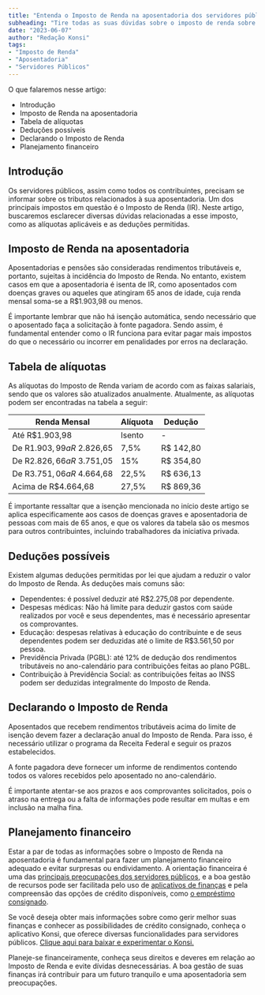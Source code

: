 ```yaml
---
title: "Entenda o Imposto de Renda na aposentadoria dos servidores públicos"
subheading: "Tire todas as suas dúvidas sobre o imposto de renda sobre aposentadoria e pensão"
date: "2023-06-07"
author: "Redação Konsi"
tags:
- "Imposto de Renda"
- "Aposentadoria"
- "Servidores Públicos"
---
```


O que falaremos nesse artigo:

- Introdução
- Imposto de Renda na aposentadoria
- Tabela de alíquotas
- Deduções possíveis
- Declarando o Imposto de Renda
- Planejamento financeiro

## Introdução

Os servidores públicos, assim como todos os contribuintes, precisam se informar sobre os tributos relacionados à sua aposentadoria. Um dos principais impostos em questão é o Imposto de Renda (IR). Neste artigo, buscaremos esclarecer diversas dúvidas relacionadas a esse imposto, como as alíquotas aplicáveis e as deduções permitidas.

## Imposto de Renda na aposentadoria

Aposentadorias e pensões são consideradas rendimentos tributáveis e, portanto, sujeitas à incidência do Imposto de Renda. No entanto, existem casos em que a aposentadoria é isenta de IR, como aposentados com doenças graves ou aqueles que atingiram 65 anos de idade, cuja renda mensal soma-se a R$1.903,98 ou menos.

É importante lembrar que não há isenção automática, sendo necessário que o aposentado faça a solicitação à fonte pagadora. Sendo assim, é fundamental entender como o IR funciona para evitar pagar mais impostos do que o necessário ou incorrer em penalidades por erros na declaração.

## Tabela de alíquotas

As alíquotas do Imposto de Renda variam de acordo com as faixas salariais, sendo que os valores são atualizados anualmente. Atualmente, as alíquotas podem ser encontradas na tabela a seguir:

| Renda Mensal | Alíquota | Dedução |
|---|---|---|
| Até R$1.903,98 | Isento | - |
| De  R$1.903,99 a R$ 2.826,65 | 7,5% | R$ 142,80 |
| De  R$2.826,66 a R$ 3.751,05 | 15% | R$ 354,80 |
| De  R$3.751,06 a R$ 4.664,68 | 22,5% | R$ 636,13 |
| Acima de R$4.664,68 | 27,5% | R$ 869,36 |

É importante ressaltar que a isenção mencionada no início deste artigo se aplica especificamente aos casos de doenças graves e aposentadoria de pessoas com mais de 65 anos, e que os valores da tabela são os mesmos para outros contribuintes, incluindo trabalhadores da iniciativa privada.

## Deduções possíveis

Existem algumas deduções permitidas por lei que ajudam a reduzir o valor do Imposto de Renda. As deduções mais comuns são:

- Dependentes: é possível deduzir até R$2.275,08 por dependente.
- Despesas médicas: Não há limite para deduzir gastos com saúde realizados por você e seus dependentes, mas é necessário apresentar os comprovantes.
- Educação: despesas relativas à educação do contribuinte e de seus dependentes podem ser deduzidas até o limite de R$3.561,50 por pessoa.
- Previdência Privada (PGBL): até 12% de dedução dos rendimentos tributáveis no ano-calendário para contribuições feitas ao plano PGBL.
- Contribuição à Previdência Social: as contribuições feitas ao INSS podem ser deduzidas integralmente do Imposto de Renda.

## Declarando o Imposto de Renda

Aposentados que recebem rendimentos tributáveis acima do limite de isenção devem fazer a declaração anual do Imposto de Renda. Para isso, é necessário utilizar o programa da Receita Federal e seguir os prazos estabelecidos.

A fonte pagadora deve fornecer um informe de rendimentos contendo todos os valores recebidos pelo aposentado no ano-calendário.

É importante atentar-se aos prazos e aos comprovantes solicitados, pois o atraso na entrega ou a falta de informações pode resultar em multas e em inclusão na malha fina.

## Planejamento financeiro

Estar a par de todas as informações sobre o Imposto de Renda na aposentadoria é fundamental para fazer um planejamento financeiro adequado e evitar surpresas ou endividamento. A orientação financeira é uma das [principais preocupações dos servidores públicos](/a-importncia-da-educao-financeira-para-servidores-pblicos-e-como-implement-la-em-sua-vida.md), e a boa gestão de recursos pode ser facilitada pelo uso de [aplicativos de finanças](/a-papel-dos-aplicativos-de-finanas-na-gesto-financeira-dos-servidores-pblicos.md) e pela compreensão das opções de crédito disponíveis, como [o empréstimo consignado](/tipos-de-credito-consignado.md).

Se você deseja obter mais informações sobre como gerir melhor suas finanças e conhecer as possibilidades de crédito consignado, conheça o aplicativo Konsi, que oferece diversas funcionalidades para servidores públicos. [Clique aqui para baixar e experimentar o Konsi.](https://konsi.com.br)

Planeje-se financeiramente, conheça seus direitos e deveres em relação ao Imposto de Renda e evite dívidas desnecessárias. A boa gestão de suas finanças irá contribuir para um futuro tranquilo e uma aposentadoria sem preocupações.
